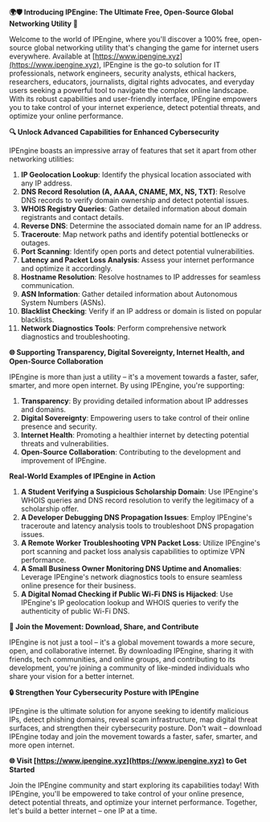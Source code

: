 **🌍🛡️ Introducing IPEngine: The Ultimate Free, Open-Source Global Networking Utility 🚀**

Welcome to the world of IPEngine, where you'll discover a 100% free, open-source global networking utility that's changing the game for internet users everywhere. Available at [https://www.ipengine.xyz](https://www.ipengine.xyz), IPEngine is the go-to solution for IT professionals, network engineers, security analysts, ethical hackers, researchers, educators, journalists, digital rights advocates, and everyday users seeking a powerful tool to navigate the complex online landscape. With its robust capabilities and user-friendly interface, IPEngine empowers you to take control of your internet experience, detect potential threats, and optimize your online performance.

**🔍 Unlock Advanced Capabilities for Enhanced Cybersecurity**

IPEngine boasts an impressive array of features that set it apart from other networking utilities:

1.  **IP Geolocation Lookup**: Identify the physical location associated with any IP address.
2.  **DNS Record Resolution (A, AAAA, CNAME, MX, NS, TXT)**: Resolve DNS records to verify domain ownership and detect potential issues.
3.  **WHOIS Registry Queries**: Gather detailed information about domain registrants and contact details.
4.  **Reverse DNS**: Determine the associated domain name for an IP address.
5.  **Traceroute**: Map network paths and identify potential bottlenecks or outages.
6.  **Port Scanning**: Identify open ports and detect potential vulnerabilities.
7.  **Latency and Packet Loss Analysis**: Assess your internet performance and optimize it accordingly.
8.  **Hostname Resolution**: Resolve hostnames to IP addresses for seamless communication.
9.  **ASN Information**: Gather detailed information about Autonomous System Numbers (ASNs).
10. **Blacklist Checking**: Verify if an IP address or domain is listed on popular blacklists.
11. **Network Diagnostics Tools**: Perform comprehensive network diagnostics and troubleshooting.

**🌐 Supporting Transparency, Digital Sovereignty, Internet Health, and Open-Source Collaboration**

IPEngine is more than just a utility – it's a movement towards a faster, safer, smarter, and more open internet. By using IPEngine, you're supporting:

1.  **Transparency**: By providing detailed information about IP addresses and domains.
2.  **Digital Sovereignty**: Empowering users to take control of their online presence and security.
3.  **Internet Health**: Promoting a healthier internet by detecting potential threats and vulnerabilities.
4.  **Open-Source Collaboration**: Contributing to the development and improvement of IPEngine.

**Real-World Examples of IPEngine in Action**

1.  **A Student Verifying a Suspicious Scholarship Domain**: Use IPEngine's WHOIS queries and DNS record resolution to verify the legitimacy of a scholarship offer.
2.  **A Developer Debugging DNS Propagation Issues**: Employ IPEngine's traceroute and latency analysis tools to troubleshoot DNS propagation issues.
3.  **A Remote Worker Troubleshooting VPN Packet Loss**: Utilize IPEngine's port scanning and packet loss analysis capabilities to optimize VPN performance.
4.  **A Small Business Owner Monitoring DNS Uptime and Anomalies**: Leverage IPEngine's network diagnostics tools to ensure seamless online presence for their business.
5.  **A Digital Nomad Checking if Public Wi-Fi DNS is Hijacked**: Use IPEngine's IP geolocation lookup and WHOIS queries to verify the authenticity of public Wi-Fi DNS.

**📢 Join the Movement: Download, Share, and Contribute**

IPEngine is not just a tool – it's a global movement towards a more secure, open, and collaborative internet. By downloading IPEngine, sharing it with friends, tech communities, and online groups, and contributing to its development, you're joining a community of like-minded individuals who share your vision for a better internet.

**🔒 Strengthen Your Cybersecurity Posture with IPEngine**

IPEngine is the ultimate solution for anyone seeking to identify malicious IPs, detect phishing domains, reveal scam infrastructure, map digital threat surfaces, and strengthen their cybersecurity posture. Don't wait – download IPEngine today and join the movement towards a faster, safer, smarter, and more open internet.

**🌐 Visit [https://www.ipengine.xyz](https://www.ipengine.xyz) to Get Started**

Join the IPEngine community and start exploring its capabilities today! With IPEngine, you'll be empowered to take control of your online presence, detect potential threats, and optimize your internet performance. Together, let's build a better internet – one IP at a time.